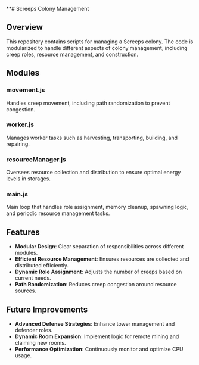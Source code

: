 **# Screeps Colony Management

## Overview
This repository contains scripts for managing a Screeps colony. The code is modularized to handle different aspects of colony management, including creep roles, resource management, and construction.

## Modules

### movement.js
Handles creep movement, including path randomization to prevent congestion.

### worker.js
Manages worker tasks such as harvesting, transporting, building, and repairing.

### resourceManager.js
Oversees resource collection and distribution to ensure optimal energy levels in storages.

### main.js
Main loop that handles role assignment, memory cleanup, spawning logic, and periodic resource management tasks.

## Features
- **Modular Design**: Clear separation of responsibilities across different modules.
- **Efficient Resource Management**: Ensures resources are collected and distributed efficiently.
- **Dynamic Role Assignment**: Adjusts the number of creeps based on current needs.
- **Path Randomization**: Reduces creep congestion around resource sources.

## Future Improvements
- **Advanced Defense Strategies**: Enhance tower management and defender roles.
- **Dynamic Room Expansion**: Implement logic for remote mining and claiming new rooms.
- **Performance Optimization**: Continuously monitor and optimize CPU usage.


